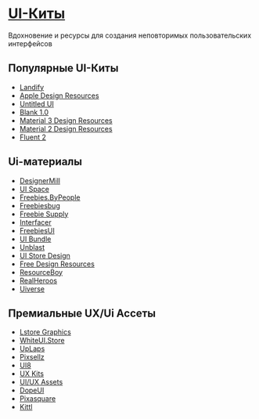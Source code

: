 # <u>UI-Киты</u>
Вдохновение и ресурсы для создания неповторимых пользовательских интерфейсов

## Популярные UI-Киты
- [Landify](https://landify.design/landify-ui/) <Badge type="warning" text="P" />
- [Apple Design Resources](https://developer.apple.com/design/resources/) <Badge type="info" text="F" />
- [Untitled UI](https://www.untitledui.com/) <Badge type="warning" text="P" />
- [Blank 1.0](https://craftwork.design/downloads/blank-1-0/) <Badge type="warning" text="P" />
- [Material 3 Design Resources](https://m3.material.io/) <Badge type="info" text="F" />
- [Material 2 Design Resources](https://m2.material.io/) <Badge type="info" text="F" />
- [Fluent 2](https://fluent2.microsoft.design/) <Badge type="info" text="F" />

## Ui-материалы
- [DesignerMill](https://www.designermill.com/) <Badge type="info" text="F" />
- [UI Space](https://uispace.net/) <Badge type="info" text="F" />
- [Freebies.ByPeople](https://freebies.bypeople.com/) <Badge type="info" text="F" />
- [Freebiesbug](https://freebiesbug.com/) <Badge type="info" text="F" />
- [Freebie Supply](https://freebiesupply.com/) <Badge type="info" text="F" />
- [Interfacer](https://interfacer.xyz/) <Badge type="info" text="F" />
- [FreebiesUI](https://freebiesui.com/) <Badge type="info" text="F" />
- [UI Bundle](https://uibundle.com/) <Badge type="info" text="F" />
- [Unblast](https://unblast.com/) <Badge type="info" text="F" />
- [UI Store Design](https://www.uistore.design/) <Badge type="info" text="F" />
- [Free Design Resources](https://freedesignresources.net/) <Badge type="info" text="F" />
- [ResourceBoy](https://resourceboy.com/) <Badge type="info" text="F" />
- [RealHeroos](https://realheroos.com/) <Badge type="info" text="F" />
- [Uiverse](https://uiverse.io/) <Badge type="info" text="F" />

## Премиальные UX/Ui Ассеты
- [Lstore Graphics](https://www.ls.graphics/) <Badge type="warning" text="P" />
- [WhiteUI.Store](https://gumroad.com/a/884214611) <Badge type="warning" text="P" />
- [UpLaps](https://www.uplabs.com/) <Badge type="tip" text="FP" />
- [Pixsellz](https://www.pixsellz.io/) <Badge type="tip" text="FP" />
- [UI8](https://ui8.net/) <Badge type="warning" text="P" />
- [UX Kits](https://uxkits.com/) <Badge type="warning" text="P" />
- [UI/UX Assets](https://uiuxassets.com/) <Badge type="warning" text="P" />
- [DopeUI](https://dopeui.co/) <Badge type="tip" text="FP" />
- [Pixasquare](https://pixasquare.com/) <Badge type="info" text="F" />
- [Kittl](https://www.kittl.com/) <Badge type="tip" text="FP" />

